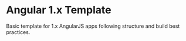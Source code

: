 # Angular 1.x Template
Basic template for 1.x AngularJS apps following structure and build best practices.
